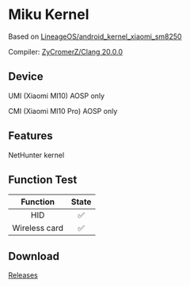 # Miku Kernel

Based on [LineageOS/android_kernel_xiaomi_sm8250](https://github.com/LineageOS/android_kernel_xiaomi_sm8250)

Compiler: [ZyCromerZ/Clang 20.0.0](https://github.com/ZyCromerZ/Clang)

## Device

UMI (Xiaomi MI10) AOSP only

CMI (Xiaomi MI10 Pro) AOSP only

## Features

NetHunter kernel

## Function Test

| Function      | State |
|:-------------:|:-----:|
| HID           | ✅    |
| Wireless card | ✅    | 

## Download

[Releases](https://github.com/Yttehs-HDX/android_kernel_xiaomi_umi_nethunter/releases)
